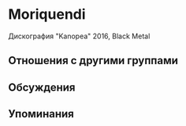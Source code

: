 # Moriquendi

Дискография
"Kanopea" 2016, Black Metal

## Отношения с другими группами


## Обсуждения


## Упоминания

